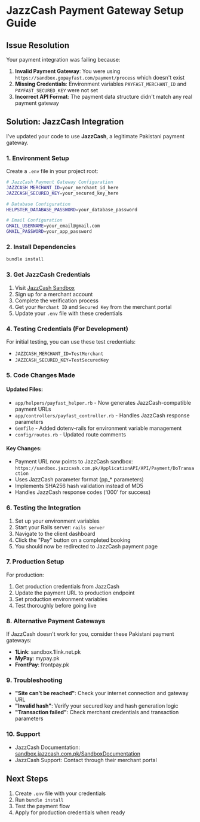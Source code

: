 # JazzCash Payment Gateway Setup Guide

## Issue Resolution

Your payment integration was failing because:
1. **Invalid Payment Gateway**: You were using `https://sandbox.gopayfast.com/payment/process` which doesn't exist
2. **Missing Credentials**: Environment variables `PAYFAST_MERCHANT_ID` and `PAYFAST_SECURED_KEY` were not set
3. **Incorrect API Format**: The payment data structure didn't match any real payment gateway

## Solution: JazzCash Integration

I've updated your code to use **JazzCash**, a legitimate Pakistani payment gateway.

### 1. Environment Setup

Create a `.env` file in your project root:

```bash
# JazzCash Payment Gateway Configuration
JAZZCASH_MERCHANT_ID=your_merchant_id_here
JAZZCASH_SECURED_KEY=your_secured_key_here

# Database Configuration  
HELPSTER_DATABASE_PASSWORD=your_database_password

# Email Configuration
GMAIL_USERNAME=your_email@gmail.com
GMAIL_PASSWORD=your_app_password
```

### 2. Install Dependencies

```bash
bundle install
```

### 3. Get JazzCash Credentials

1. Visit [JazzCash Sandbox](https://sandbox.jazzcash.com.pk/)
2. Sign up for a merchant account
3. Complete the verification process
4. Get your `Merchant ID` and `Secured Key` from the merchant portal
5. Update your `.env` file with these credentials

### 4. Testing Credentials (For Development)

For initial testing, you can use these test credentials:
- `JAZZCASH_MERCHANT_ID=TestMerchant`
- `JAZZCASH_SECURED_KEY=TestSecuredKey`

### 5. Code Changes Made

#### Updated Files:
- `app/helpers/payfast_helper.rb` - Now generates JazzCash-compatible payment URLs
- `app/controllers/payfast_controller.rb` - Handles JazzCash response parameters
- `Gemfile` - Added dotenv-rails for environment variable management
- `config/routes.rb` - Updated route comments

#### Key Changes:
- Payment URL now points to JazzCash sandbox: `https://sandbox.jazzcash.com.pk/ApplicationAPI/API/Payment/DoTransaction`
- Uses JazzCash parameter format (pp_* parameters)
- Implements SHA256 hash validation instead of MD5
- Handles JazzCash response codes ('000' for success)

### 6. Testing the Integration

1. Set up your environment variables
2. Start your Rails server: `rails server`
3. Navigate to the client dashboard
4. Click the "Pay" button on a completed booking
5. You should now be redirected to JazzCash payment page

### 7. Production Setup

For production:
1. Get production credentials from JazzCash
2. Update the payment URL to production endpoint
3. Set production environment variables
4. Test thoroughly before going live

### 8. Alternative Payment Gateways

If JazzCash doesn't work for you, consider these Pakistani payment gateways:
- **1Link**: sandbox.1link.net.pk
- **MyPay**: mypay.pk
- **FrontPay**: frontpay.pk

### 9. Troubleshooting

- **"Site can't be reached"**: Check your internet connection and gateway URL
- **"Invalid hash"**: Verify your secured key and hash generation logic
- **"Transaction failed"**: Check merchant credentials and transaction parameters

### 10. Support

- JazzCash Documentation: [sandbox.jazzcash.com.pk/SandboxDocumentation](https://sandbox.jazzcash.com.pk/SandboxDocumentation/index.html)
- JazzCash Support: Contact through their merchant portal

## Next Steps

1. Create `.env` file with your credentials
2. Run `bundle install`
3. Test the payment flow
4. Apply for production credentials when ready